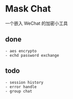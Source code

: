 # Mask Chat

一个嵌入 WeChat 的加密小工具

## done

    - aes encrypto
    - echd password exchange

## todo

    - session history
    - error handle
    - group chat